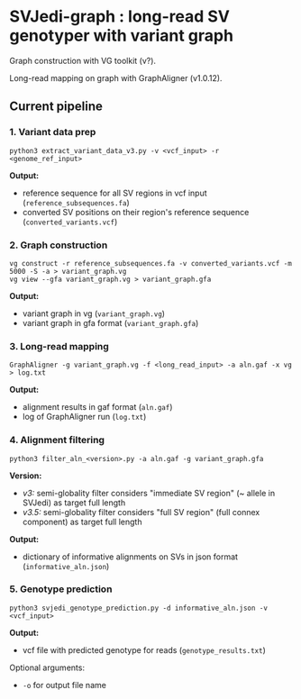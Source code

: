 # SVJedi-graph : long-read SV genotyper with variant graph

Graph construction with VG toolkit (v?).

Long-read mapping on graph with GraphAligner (v1.0.12).

## Current pipeline

### 1. Variant data prep

```
python3 extract_variant_data_v3.py -v <vcf_input> -r <genome_ref_input> 
```

**Output:** 

* reference sequence for all SV regions in vcf input (`reference_subsequences.fa`)
* converted SV positions on their region's reference sequence (`converted_variants.vcf`)


### 2. Graph construction

```
vg construct -r reference_subsequences.fa -v converted_variants.vcf -m 5000 -S -a > variant_graph.vg
vg view --gfa variant_graph.vg > variant_graph.gfa
```

**Output:** 

* variant graph in vg (`variant_graph.vg`)
* variant graph in gfa format (`variant_graph.gfa`)

### 3. Long-read mapping

```
GraphAligner -g variant_graph.vg -f <long_read_input> -a aln.gaf -x vg > log.txt
```

**Output:** 

* alignment results in gaf format (`aln.gaf`)
* log of GraphAligner run (`log.txt`)

### 4. Alignment filtering

```
python3 filter_aln_<version>.py -a aln.gaf -g variant_graph.gfa
```
**Version:**

* _v3:_ semi-globality filter considers "immediate SV region" (~ allele in SVJedi) as target full length
* _v3.5:_ semi-globality filter considers "full SV region" (full connex component) as target full length

**Output:** 

* dictionary of informative alignments on SVs in json format (`informative_aln.json`)

### 5. Genotype prediction

```
python3 svjedi_genotype_prediction.py -d informative_aln.json -v <vcf_input>
```

**Output:** 

* vcf file with predicted genotype for reads (`genotype_results.txt`)

Optional arguments: 

* `-o` for output file name
